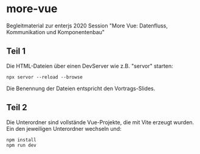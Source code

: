 # more-vue
Begleitmaterial zur enterjs 2020 Session "More Vue: Datenfluss, Kommunikation und Komponentenbau"

## Teil 1
Die HTML-Dateien über einen DevServer wie z.B. "servor" starten:

```npx servor --reload --browse```

Die Benennung der Dateien entspricht den Vortrags-Slides. 

## Teil 2
Die Unterordner sind vollstände Vue-Projekte, die mit Vite erzeugt wurden. Ein den jeweiligen Unterordner wechseln und:

```
npm install
npm run dev
```
